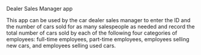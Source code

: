 Dealer Sales Manager app

This app can be used by the car dealer sales manager to enter the ID and the number of cars sold for as many salespeople as needed and 
record the total number of cars sold by each of the following four categories of employees: full-time employees, part-time employees, 
employees selling new cars, and employees selling used cars.

